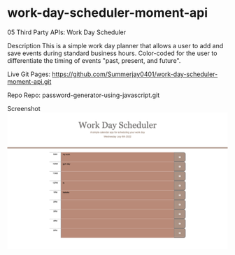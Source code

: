 # work-day-scheduler-moment-api
05 Third Party APIs: Work Day Scheduler

Description
This is a simple work day planner that allows a user to add and save events during standard business hours. Color-coded for the user to differentiate the timing of events "past, present, and future".

Live
Git Pages: https://github.com/Summerjay0401/work-day-scheduler-moment-api.git

Repo
Repo: password-generator-using-javascript.git

Screenshot
![Desktop View](./assets/screenshot/_Users_rjrimorin_Desktop_UPENN_EXERCISES_work-day-scheduler-moment-api_index.html.png)
